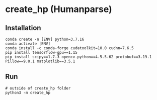 # create_hp (Humanparse)
## Installation 
```shell 
conda create -n [ENV] python=3.7.16
conda activate [ENV]
conda install -c conda-forge cudatoolkit=10.0 cudnn=7.6.5
pip install tensorflow-gpu==1.15
pip install scipy==1.7.3 opencv-python==4.5.5.62 protobuf==3.19.1 Pillow==9.0.1 matplotlib==3.5.1
```

## Run
```shell
# outside of create_hp folder 
python3 -m create_hp
```
